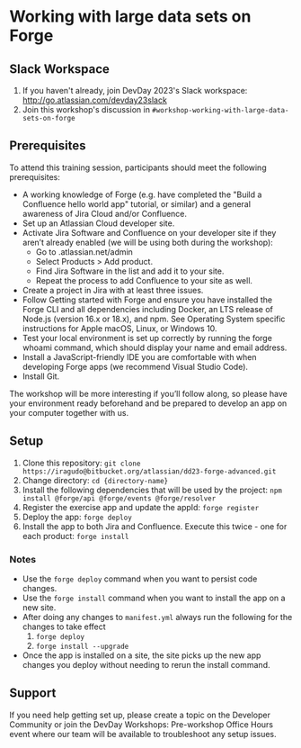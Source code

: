 # Working with large data sets on Forge

## Slack Workspace
1. If you haven't already, join DevDay 2023's Slack workspace: http://go.atlassian.com/devday23slack
2. Join this workshop's discussion in `#workshop-working-with-large-data-sets-on-forge`

## Prerequisites

To attend this training session, participants should meet the following prerequisites:

- A working knowledge of Forge (e.g. have completed the "Build a Confluence hello world app" tutorial, or similar) and a general awareness of Jira Cloud and/or Confluence.
- Set up an Atlassian Cloud developer site.
- Activate Jira Software and Confluence on your developer site if they aren’t already enabled (we will be using both during the workshop):
    - Go to <yoursitename>.atlassian.net/admin
    - Select Products > Add product.
    - Find Jira Software in the list and add it to your site.
    - Repeat the process to add Confluence to your site as well.
- Create a project in Jira with at least three issues.
- Follow Getting started with Forge and ensure you have installed the Forge CLI and all dependencies including Docker, an LTS release of Node.js (version 16.x or 18.x), and npm. See Operating System specific instructions for Apple macOS, Linux, or Windows 10.
- Test your local environment is set up correctly by running the forge whoami command, which should display your name and email address.
- Install a JavaScript-friendly IDE you are comfortable with when developing Forge apps (we recommend Visual Studio Code).
- Install Git.

The workshop will be more interesting if you’ll follow along, so please have your environment ready beforehand and be prepared to develop an app on your computer together with us.

## Setup
1. Clone this repository: `git clone https://iragudo@bitbucket.org/atlassian/dd23-forge-advanced.git`
2. Change directory: `cd {directory-name}`
3. Install the following dependencies that will be used by the project: `npm install @forge/api @forge/events @forge/resolver`
4. Register the exercise app and update the appId: `forge register`
5. Deploy the app: `forge deploy`
6. Install the app to both Jira and Confluence. Execute this twice - one for each product: `forge install`

### Notes
- Use the `forge deploy` command when you want to persist code changes.
- Use the `forge install` command when you want to install the app on a new site.
- After doing any changes to `manifest.yml` always run the following for the changes to take effect
    1. `forge deploy`
	2. `forge install --upgrade`
- Once the app is installed on a site, the site picks up the new app changes you deploy without needing to rerun the install command.

## Support

If you need help getting set up, please create a topic on the Developer Community or join the DevDay Workshops: Pre-workshop Office Hours event where our team will be available to troubleshoot any setup issues.